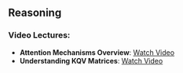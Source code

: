 ## Reasoning

### Video Lectures:
- **Attention Mechanisms Overview**: [Watch Video](https://www.youtube.com/watch?v=OxCpWwDCDFQ)
- **Understanding KQV Matrices**: [Watch Video](https://www.youtube.com/watch?v=UPtG_38Oq8o)
